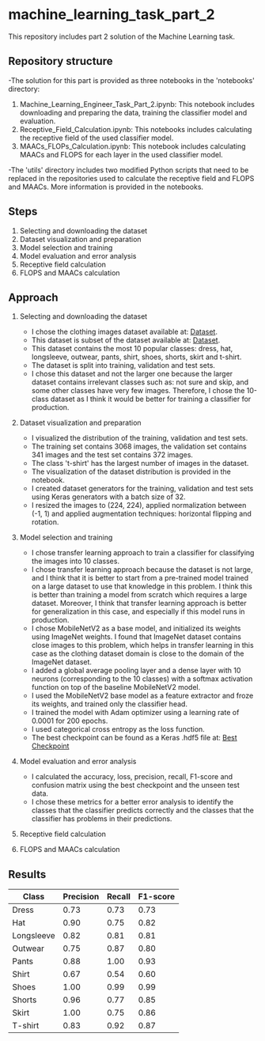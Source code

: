 # machine_learning_task_part_2
This repository includes part 2 solution of the Machine Learning task.

## Repository structure

-The solution for this part is provided as three notebooks in the 'notebooks' directory:

1. Machine_Learning_Engineer_Task_Part_2.ipynb: This notebook includes downloading and preparing the data, training the classifier model and evaluation.
2. Receptive_Field_Calculation.ipynb: This notebooks includes calculating the receptive field of the used classifier model.
3. MAACs_FLOPs_Calculation.ipynb: This notebook includes calculating MAACs and FLOPS for each layer in the used classifier model.

-The 'utils' directory includes two modified Python scripts that need to be replaced in the repositories used to calculate the receptive field and FLOPS and MAACs. More information is provided in the notebooks.

## Steps

1. Selecting and downloading the dataset
2. Dataset visualization and preparation
3. Model selection and training
4. Model evaluation and error analysis
5. Receptive field calculation
6. FLOPS and MAACs calculation

## Approach

1. Selecting and downloading the dataset
    - I chose the clothing images dataset available at: [Dataset](https://github.com/alexeygrigorev/clothing-dataset-small).
    - This dataset is subset of the dataset available at: [Dataset](https://www.kaggle.com/datasets/agrigorev/clothing-dataset-full).
    - This dataset contains the most 10 popular classes: dress, hat, longsleeve, outwear, pants, shirt, shoes, shorts, skirt and t-shirt.
    - The dataset is split into training, validation and test sets.
    - I chose this dataset and not the larger one because the larger dataset contains irrelevant classes such as: not sure and skip, and some other classes have very few images. Therefore, I chose the 10-class dataset as I think it would be better for training a classifier for production.

2. Dataset visualization and preparation
    - I visualized the distribution of the training, validation and test sets.
    - The training set contains 3068 images, the validation set contains 341 images and the test set contains 372 images.
    - The class 't-shirt' has the largest number of images in the dataset.
    - The visualization of the dataset distribution is provided in the notebook.
    - I created dataset generators for the training, validation and test sets using Keras generators with a batch size of 32.
    - I resized the images to (224, 224), applied normalization between (-1, 1) and applied augmentation techniques: horizontal flipping and rotation.

3. Model selection and training
    - I chose transfer learning approach to train a classifier for classifying the images into 10 classes.
    - I chose transfer learning approach because the dataset is not large, and I think that it is better to start from a pre-trained model trained on a large dataset to use that knowledge in this problem. I think this is better than training a model from scratch which requires a large dataset. Moreover, I think that transfer learning approach is better for generalization in this case, and especially if this model runs in production.
    - I chose MobileNetV2 as a base model, and initialized its weights using ImageNet weights. I found that ImageNet dataset contains close images to this problem, which helps in transfer learning in this case as the clothing dataset domain is close to the domain of the ImageNet dataset.
    - I added a global average pooling layer and a dense layer with 10 neurons (corresponding to the 10 classes) with a softmax activation function on top of the baseline MobileNetV2 model.
    - I used the MobileNetV2 base model as a feature extractor and froze its weights, and trained only the classifier head.
    - I trained the model with Adam optimizer using a learning rate of 0.0001 for 200 epochs.
    - I used categorical cross entropy as the loss function.
    - The best checkpoint can be found as a Keras .hdf5 file at: [Best Checkpoint](https://drive.google.com/file/d/1-5yrB8P9lJbRbR2ZNqratGDGNgz7TXzP/view?usp=sharing)
4. Model evaluation and error analysis
    - I calculated the accuracy, loss, precision, recall, F1-score and confusion matrix using the best checkpoint and the unseen test data.
    - I chose these metrics for a better error analysis to identify the classes that the classifier predicts correctly and the classes that the classifier has problems in their predictions.
5. Receptive field calculation
6. FLOPS and MAACs calculation

## Results

Class | Precision | Recall | F1-score
 ------------ | ------------- | ------------ | ------------- 
Dress | 0.73 | 0.73 | 0.73 
Hat | 0.90 | 0.75 | 0.82
Longsleeve | 0.82 | 0.81 | 0.81
Outwear | 0.75 |  0.87 | 0.80 
Pants | 0.88 | 1.00 | 0.93
Shirt | 0.67 | 0.54 | 0.60
Shoes | 1.00 | 0.99 | 0.99 
Shorts | 0.96 | 0.77 | 0.85
Skirt | 1.00 | 0.75 | 0.86
T-shirt | 0.83 | 0.92 | 0.87
